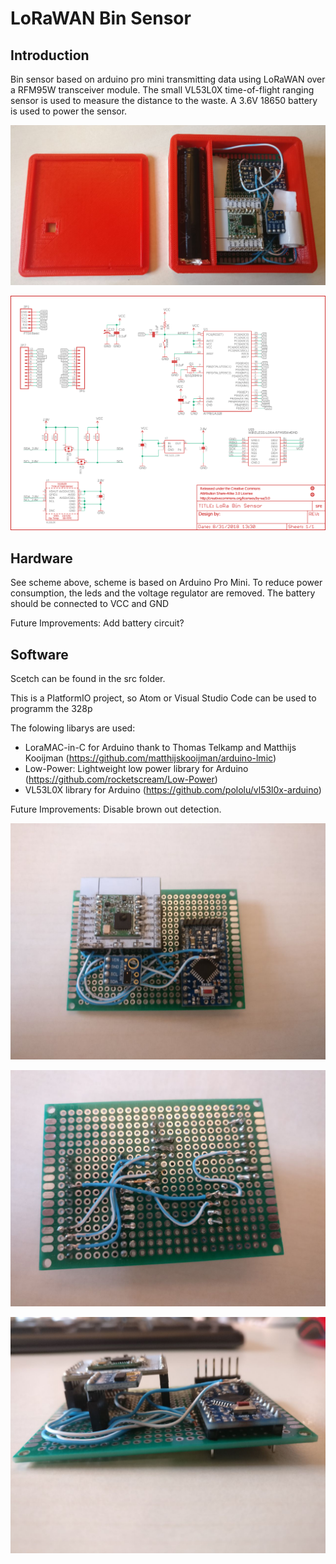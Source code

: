 

# LoRaWAN Bin Sensor

## Introduction

Bin sensor based on arduino pro mini transmitting data using LoRaWAN over a RFM95W transceiver module. The small VL53L0X time-of-flight ranging sensor is used to measure the distance to the waste. A 3.6V 18650 battery is used to power the sensor. 

![](.\img\1535716462895.png)

![](.\img\scheme.png)

## Hardware

See scheme above, scheme is based on Arduino Pro Mini. To reduce power consumption, the leds and the voltage regulator are removed. The battery should be connected to VCC and GND

Future Improvements:
Add battery circuit?

## Software

Scetch can be found in the src folder.

This is a PlatformIO project, so Atom or Visual Studio Code can be used to programm the 328p

The folowing libarys are used:

- LoraMAC-in-C for Arduino thank to Thomas Telkamp and Matthijs Kooijman (https://github.com/matthijskooijman/arduino-lmic)
- Low-Power: Lightweight low power library for Arduino (https://github.com/rocketscream/Low-Power)
- VL53L0X library for Arduino (https://github.com/pololu/vl53l0x-arduino)

Future Improvements:
Disable brown out detection.


![](.\img\1535716333198.png)

![](.\img\1535716340736.png)

![](.\img\1535716366459.png)